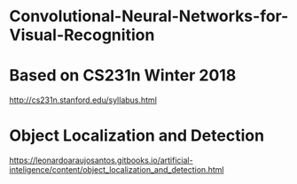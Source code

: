 # Convolutional-Neural-Networks-for-Visual-Recognition
# Based on CS231n Winter 2018
http://cs231n.stanford.edu/syllabus.html
# Object Localization and Detection
https://leonardoaraujosantos.gitbooks.io/artificial-inteligence/content/object_localization_and_detection.html
